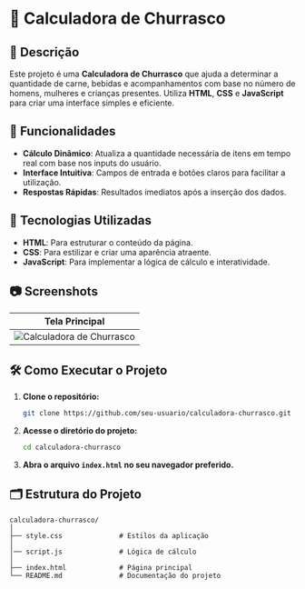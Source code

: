 # 🍖 Calculadora de Churrasco

## 📝 Descrição

Este projeto é uma **Calculadora de Churrasco** que ajuda a determinar a quantidade de carne, bebidas e acompanhamentos com base no número de homens, mulheres e crianças presentes. Utiliza **HTML**, **CSS** e **JavaScript** para criar uma interface simples e eficiente.

## 🎯 Funcionalidades

- **Cálculo Dinâmico**: Atualiza a quantidade necessária de itens em tempo real com base nos inputs do usuário.
- **Interface Intuitiva**: Campos de entrada e botões claros para facilitar a utilização.
- **Respostas Rápidas**: Resultados imediatos após a inserção dos dados.

## 🚀 Tecnologias Utilizadas

- **HTML**: Para estruturar o conteúdo da página.
- **CSS**: Para estilizar e criar uma aparência atraente.
- **JavaScript**: Para implementar a lógica de cálculo e interatividade.

## 📷 Screenshots

| Tela Principal |
|:--------------:|
| ![Calculadora de Churrasco](./screenshots/main-screen.png) |

## 🛠️ Como Executar o Projeto

1. **Clone o repositório:**

    ```bash
    git clone https://github.com/seu-usuario/calculadora-churrasco.git
    ```

2. **Acesse o diretório do projeto:**

    ```bash
    cd calculadora-churrasco
    ```

3. **Abra o arquivo `index.html` no seu navegador preferido.**

## 🗂️ Estrutura do Projeto

```plaintext
calculadora-churrasco/
│
├── style.css              # Estilos da aplicação
│
│── script.js              # Lógica de cálculo
│
├── index.html             # Página principal
└── README.md              # Documentação do projeto
